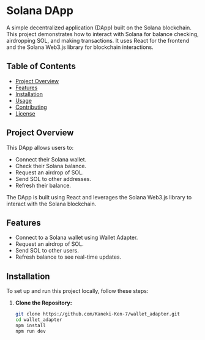 # Solana DApp

A simple decentralized application (DApp) built on the Solana blockchain. This project demonstrates how to interact with Solana for balance checking, airdropping SOL, and making transactions. It uses React for the frontend and the Solana Web3.js library for blockchain interactions.

## Table of Contents

- [Project Overview](#project-overview)
- [Features](#features)
- [Installation](#installation)
- [Usage](#usage)
- [Contributing](#contributing)
- [License](#license)

## Project Overview

This DApp allows users to:

- Connect their Solana wallet.
- Check their Solana balance.
- Request an airdrop of SOL.
- Send SOL to other addresses.
- Refresh their balance.

The DApp is built using React and leverages the Solana Web3.js library to interact with the Solana blockchain.

## Features

- Connect to a Solana wallet using Wallet Adapter.
- Request an airdrop of SOL.
- Send SOL to other users.
- Refresh balance to see real-time updates.

## Installation

To set up and run this project locally, follow these steps:

1. **Clone the Repository:**

   ```bash
   git clone https://github.com/Kaneki-Ken-7/wallet_adapter.git
   cd wallet_adapter
   npm install
   npm run dev

